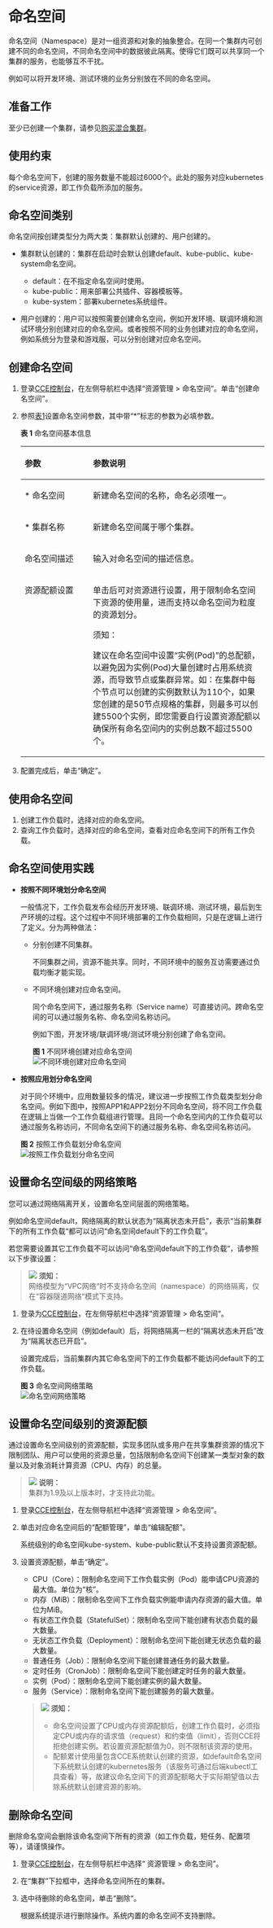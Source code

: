 # 命名空间<a name="cce_01_0030"></a>

命名空间（Namespace）是对一组资源和对象的抽象整合。在同一个集群内可创建不同的命名空间，不同命名空间中的数据彼此隔离。使得它们既可以共享同一个集群的服务，也能够互不干扰。

例如可以将开发环境、测试环境的业务分别放在不同的命名空间。

## 准备工作<a name="section812825881312"></a>

至少已创建一个集群，请参见[购买混合集群](购买混合集群.md)。

## 使用约束<a name="section21791218165310"></a>

每个命名空间下，创建的服务数量不能超过6000个。此处的服务对应kubernetes的service资源，即工作负载所添加的服务。

## 命名空间类别<a name="section15162183815147"></a>

命名空间按创建类型分为两大类：集群默认创建的、用户创建的。

-   集群默认创建的：集群在启动时会默认创建default、kube-public、kube-system命名空间。
    -   default：在不指定命名空间时使用。
    -   kube-public：用来部署公共插件、容器模板等。
    -   kube-system：部署kubernetes系统组件。

-   用户创建的：用户可以按照需要创建命名空间，例如开发环境、联调环境和测试环境分别创建对应的命名空间。或者按照不同的业务创建对应的命名空间，例如系统分为登录和游戏服，可以分别创建对应命名空间。

## 创建命名空间<a name="section452221655718"></a>

1.  登录[CCE控制台](https://console.huaweicloud.com/cce2.0/?utm_source=helpcenter)，在左侧导航栏中选择“资源管理 \> 命名空间“。单击“创建命名空间”。
2.  参照[表1](#table5523151617575)设置命名空间参数，其中带“\*”标志的参数为必填参数。

    **表 1**  命名空间基本信息

    <a name="table5523151617575"></a>
    <table><thead align="left"><tr id="row145240162572"><th class="cellrowborder" valign="top" width="28.000000000000004%" id="mcps1.2.3.1.1"><p id="p105244162578"><a name="p105244162578"></a><a name="p105244162578"></a>参数</p>
    </th>
    <th class="cellrowborder" valign="top" width="72%" id="mcps1.2.3.1.2"><p id="p14525016155719"><a name="p14525016155719"></a><a name="p14525016155719"></a>参数说明</p>
    </th>
    </tr>
    </thead>
    <tbody><tr id="row835519426223"><td class="cellrowborder" valign="top" width="28.000000000000004%" headers="mcps1.2.3.1.1 "><p id="p1964374702211"><a name="p1964374702211"></a><a name="p1964374702211"></a>* 命名空间</p>
    </td>
    <td class="cellrowborder" valign="top" width="72%" headers="mcps1.2.3.1.2 "><p id="p14644047132219"><a name="p14644047132219"></a><a name="p14644047132219"></a>新建命名空间的名称，命名必须唯一。</p>
    </td>
    </tr>
    <tr id="row20525816195710"><td class="cellrowborder" valign="top" width="28.000000000000004%" headers="mcps1.2.3.1.1 "><p id="p1252581665718"><a name="p1252581665718"></a><a name="p1252581665718"></a>* 集群名称</p>
    </td>
    <td class="cellrowborder" valign="top" width="72%" headers="mcps1.2.3.1.2 "><p id="p152571695714"><a name="p152571695714"></a><a name="p152571695714"></a>新建命名空间属于哪个集群。</p>
    </td>
    </tr>
    <tr id="row75251516185711"><td class="cellrowborder" valign="top" width="28.000000000000004%" headers="mcps1.2.3.1.1 "><p id="p19525016125713"><a name="p19525016125713"></a><a name="p19525016125713"></a>命名空间描述</p>
    </td>
    <td class="cellrowborder" valign="top" width="72%" headers="mcps1.2.3.1.2 "><p id="p1452519163573"><a name="p1452519163573"></a><a name="p1452519163573"></a>输入对命名空间的描述信息。</p>
    </td>
    </tr>
    <tr id="row18506114684111"><td class="cellrowborder" valign="top" width="28.000000000000004%" headers="mcps1.2.3.1.1 "><p id="p7506164613417"><a name="p7506164613417"></a><a name="p7506164613417"></a>资源配额设置</p>
    </td>
    <td class="cellrowborder" valign="top" width="72%" headers="mcps1.2.3.1.2 "><p id="p10506204644111"><a name="p10506204644111"></a><a name="p10506204644111"></a>单击后可对资源进行设置，用于限制命名空间下资源的使用量，进而支持以命名空间为粒度的资源划分。</p>
    <div class="notice" id="note9166152113399"><a name="note9166152113399"></a><a name="note9166152113399"></a><span class="noticetitle"> 须知： </span><div class="noticebody"><p id="p2167521123914"><a name="p2167521123914"></a><a name="p2167521123914"></a>建议在命名空间中设置<span class="uicontrol" id="uicontrol1670471013816"><a name="uicontrol1670471013816"></a><a name="uicontrol1670471013816"></a>“实例(Pod)”</span>的总配额，以避免因为实例(Pod)大量创建时占用系统资源，而导致节点或集群异常。如：在集群中每个节点可以创建的实例数默认为110个，如果您创建的是50节点规格的集群，则最多可以创建5500个实例，即您需要自行设置资源配额以确保所有命名空间内的实例总数不超过5500个。</p>
    </div></div>
    </td>
    </tr>
    </tbody>
    </table>

3.  配置完成后，单击“确定”。

## 使用命名空间<a name="section5992104316274"></a>

1.  创建工作负载时，选择对应的命名空间。
2.  查询工作负载时，选择对应的命名空间，查看对应命名空间下的所有工作负载。

## 命名空间使用实践<a name="section10225104442820"></a>

-   **按照不同环境划分命名空间**

    一般情况下，工作负载发布会经历开发环境、联调环境、测试环境，最后到生产环境的过程。这个过程中不同环境部署的工作负载相同，只是在逻辑上进行了定义。分为两种做法：

    -   分别创建不同集群。

        不同集群之间，资源不能共享。同时，不同环境中的服务互访需要通过负载均衡才能实现。

    -   不同环境创建对应命名空间。

        同个命名空间下，通过服务名称（Service name）可直接访问。跨命名空间的可以通过服务名称、命名空间名称访问。

        例如下图，开发环境/联调环境/测试环境分别创建了命名空间。

        **图 1**  不同环境创建对应命名空间<a name="fig741584216524"></a>  
        ![](figures/不同环境创建对应命名空间.png "不同环境创建对应命名空间")


-   **按照应用划分命名空间**

    对于同个环境中，应用数量较多的情况，建议进一步按照工作负载类型划分命名空间。例如下图中，按照APP1和APP2划分不同命名空间，将不同工作负载在逻辑上当做一个工作负载组进行管理。且同一个命名空间内的工作负载可以通过服务名称访问，不同命名空间下的通过服务名称、命名空间名称访问。

    **图 2**  按照工作负载划分命名空间<a name="fig11187114614422"></a>  
    ![](figures/按照工作负载划分命名空间.png "按照工作负载划分命名空间")


## 设置命名空间级的网络策略<a name="section1462011111016"></a>

您可以通过网络隔离开关，设置命名空间层面的网络策略。

例如命名空间default，网络隔离的默认状态为“隔离状态未开启”，表示“当前集群下的所有工作负载“都可以访问“命名空间default下的工作负载“。

若您需要设置其它工作负载不可以访问“命名空间default下的工作负载“，请参照以下步骤设置：

>![](public_sys-resources/icon-notice.gif) **须知：**   
>网络模型为“VPC网络“时不支持命名空间（namespace）的网络隔离，仅在“容器隧道网络“模式下支持。  

1.  登录为[CCE控制台](https://console.huaweicloud.com/cce2.0/?utm_source=helpcenter)，在左侧导航栏中选择“资源管理 \> 命名空间“。
2.  在待设置命名空间（例如default）后，将网络隔离一栏的“隔离状态未开启”改为“隔离状态已开启”。

    设置完成后，当前集群内其它命名空间下的工作负载都不能访问default下的工作负载。

    **图 3**  命名空间网络策略<a name="cce_01_0059_fig9265934112612"></a>  
    ![](figures/命名空间网络策略.png "命名空间网络策略")


## 设置命名空间级别的资源配额<a name="section73511074518"></a>

通过设置命名空间级别的资源配额，实现多团队或多用户在共享集群资源的情况下限制团队、用户可以使用的资源总量，包括限制命名空间下创建某一类型对象的数量以及对象消耗计算资源（CPU、内存）的总量。

>![](public_sys-resources/icon-note.gif) **说明：**   
>集群为1.9及以上版本时，才支持此功能。  

1.  登录[CCE控制台](https://console.huaweicloud.com/cce2.0/?utm_source=helpcenter)，在左侧导航栏中选择“资源管理 \> 命名空间”。
2.  单击对应命名空间后的“配额管理”，单击“编辑配额”。

    系统级别的命名空间kube-system、kube-public默认不支持设置资源配额。

3.  设置资源配额，单击“确定”。

    -   CPU（Core）：限制命名空间下工作负载实例（Pod）能申请CPU资源的最大值。单位为“核”。
    -   内存（MiB）：限制命名空间下工作负载实例能申请内存资源的最大值。单位为MiB。
    -   有状态工作负载（StatefulSet）：限制命名空间下能创建有状态负载的最大数量。
    -   无状态工作负载（Deployment）：限制命名空间下能创建无状态负载的最大数量。
    -   普通任务（Job）：限制命名空间下能创建普通任务的最大数量。
    -   定时任务（CronJob）：限制命名空间下能创建定时任务的最大数量。
    -   实例（Pod）：限制命名空间下能创建实例的最大数量。
    -   服务（Service）：限制命名空间下能创建服务的最大数量。

    >![](public_sys-resources/icon-notice.gif) **须知：**   
    >-   命名空间设置了CPU或内存资源配额后，创建工作负载时，必须指定CPU或内存的请求值（request）和约束值（limit），否则CCE将拒绝创建实例。若设置资源配额值为0，则不限制该资源的使用。  
    >-   配额累计使用量包含CCE系统默认创建的资源，如default命名空间下系统默认创建的kubernetes服务（该服务可通过后端kubectl工具查看）等，故建议命名空间下的资源配额略大于实际期望值以去除系统默认创建资源的影响。  


## 删除命名空间<a name="section175251816125710"></a>

删除命名空间会删除该命名空间下所有的资源（如工作负载，短任务、配置项等），请谨慎操作。

1.  登录[CCE控制台](https://console.huaweicloud.com/cce2.0/?utm_source=helpcenter)，在左侧导航栏中选择“ 资源管理 \> 命名空间”。
2.  在“集群”下拉框中，选择命名空间所在的集群。
3.  选中待删除的命名空间，单击“删除“。

    根据系统提示进行删除操作。系统内置的命名空间不支持删除。


